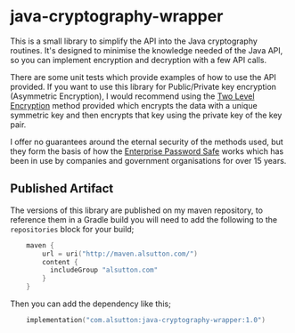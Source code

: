 # java-cryptography-wrapperThis is a small library to simplify the API into the Java cryptography routines. It's designed to minimise the knowledge needed of the Java API, so you can implement encryption and decryption with a few API calls.There are some unit tests which provide examples of how to use the API provided. If you want to use this library for Public/Private key encryption (Asymmetric Encryption),I would recommend using the [Two Level Encryption](https://github.com/alsutton/java-cryptography-wrapper/blob/main/src/test/java/com/enterprisepasswordsafe/cryptography/EncryptionRoundTripTests.java#L49)method provided which encrypts the data with a unique symmetric key and then encrypts thatkey using the private key of the key pair.I offer no guarantees around the eternal security of the methods used, but theyform the basis of how the [Enterprise Password Safe](https://github.com/alsutton/enterprisepasswordsafe)works which has been in use by companies and government organisations forover 15 years.## Published ArtifactThe versions of this library are published on my maven repository, toreference them in a Gradle build you will need to add the following to the`repositories` block for your build;```kotlin    maven {        url = uri("http://maven.alsutton.com/")        content {          includeGroup "alsutton.com"        }    }```Then you can add the dependency like this;```kotlin    implementation("com.alsutton:java-cryptography-wrapper:1.0")```